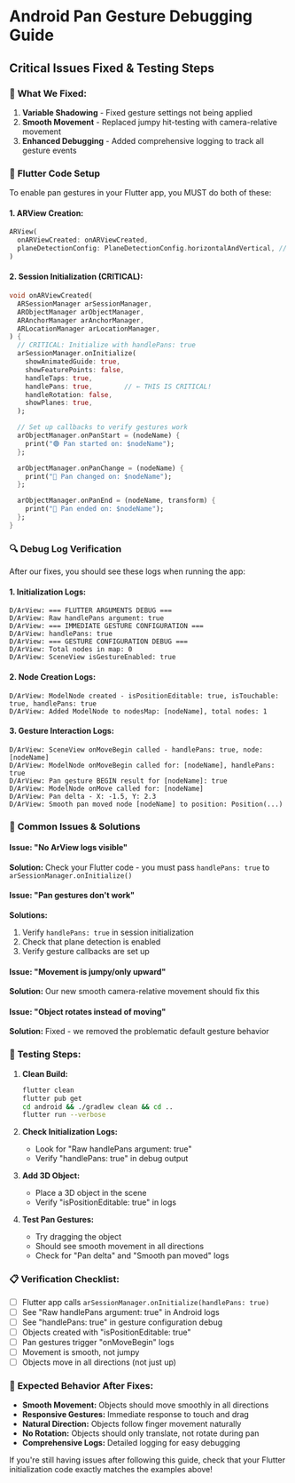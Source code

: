 # Android Pan Gesture Debugging Guide

## Critical Issues Fixed & Testing Steps

### 🔧 **What We Fixed:**

1. **Variable Shadowing** - Fixed gesture settings not being applied
2. **Smooth Movement** - Replaced jumpy hit-testing with camera-relative movement  
3. **Enhanced Debugging** - Added comprehensive logging to track all gesture events

### 📱 **Flutter Code Setup** 

To enable pan gestures in your Flutter app, you MUST do both of these:

#### 1. ARView Creation:
```dart
ARView(
  onARViewCreated: onARViewCreated,
  planeDetectionConfig: PlaneDetectionConfig.horizontalAndVertical, // Enable plane detection
)
```

#### 2. Session Initialization (CRITICAL):
```dart
void onARViewCreated(
  ARSessionManager arSessionManager,
  ARObjectManager arObjectManager,
  ARAnchorManager arAnchorManager,
  ARLocationManager arLocationManager,
) {
  // CRITICAL: Initialize with handlePans: true
  arSessionManager.onInitialize(
    showAnimatedGuide: true,
    showFeaturePoints: false,
    handleTaps: true,
    handlePans: true,        // ← THIS IS CRITICAL!
    handleRotation: false,
    showPlanes: true,
  );

  // Set up callbacks to verify gestures work
  arObjectManager.onPanStart = (nodeName) {
    print("🟢 Pan started on: $nodeName");
  };

  arObjectManager.onPanChange = (nodeName) {
    print("🔄 Pan changed on: $nodeName");
  };

  arObjectManager.onPanEnd = (nodeName, transform) {
    print("🔴 Pan ended on: $nodeName");
  };
}
```

### 🔍 **Debug Log Verification**

After our fixes, you should see these logs when running the app:

#### 1. **Initialization Logs:**
```
D/ArView: === FLUTTER ARGUMENTS DEBUG ===
D/ArView: Raw handlePans argument: true
D/ArView: === IMMEDIATE GESTURE CONFIGURATION ===
D/ArView: handlePans: true
D/ArView: === GESTURE CONFIGURATION DEBUG ===
D/ArView: Total nodes in map: 0
D/ArView: SceneView isGestureEnabled: true
```

#### 2. **Node Creation Logs:**
```
D/ArView: ModelNode created - isPositionEditable: true, isTouchable: true, handlePans: true
D/ArView: Added ModelNode to nodesMap: [nodeName], total nodes: 1
```

#### 3. **Gesture Interaction Logs:**
```
D/ArView: SceneView onMoveBegin called - handlePans: true, node: [nodeName]
D/ArView: ModelNode onMoveBegin called for: [nodeName], handlePans: true
D/ArView: Pan gesture BEGIN result for [nodeName]: true
D/ArView: ModelNode onMove called for: [nodeName]
D/ArView: Pan delta - X: -1.5, Y: 2.3
D/ArView: Smooth pan moved node [nodeName] to position: Position(...)
```

### 🚨 **Common Issues & Solutions**

#### Issue: "No ArView logs visible"
**Solution:** Check your Flutter code - you must pass `handlePans: true` to `arSessionManager.onInitialize()`

#### Issue: "Pan gestures don't work"
**Solutions:**
1. Verify `handlePans: true` in session initialization
2. Check that plane detection is enabled
3. Verify gesture callbacks are set up

#### Issue: "Movement is jumpy/only upward"
**Solution:** Our new smooth camera-relative movement should fix this

#### Issue: "Object rotates instead of moving"
**Solution:** Fixed - we removed the problematic default gesture behavior

### 🧪 **Testing Steps:**

1. **Clean Build:**
   ```bash
   flutter clean
   flutter pub get
   cd android && ./gradlew clean && cd ..
   flutter run --verbose
   ```

2. **Check Initialization Logs:**
   - Look for "Raw handlePans argument: true" 
   - Verify "handlePans: true" in debug output

3. **Add 3D Object:**
   - Place a 3D object in the scene
   - Verify "isPositionEditable: true" in logs

4. **Test Pan Gestures:**
   - Try dragging the object
   - Should see smooth movement in all directions
   - Check for "Pan delta" and "Smooth pan moved" logs

### 📋 **Verification Checklist:**

- [ ] Flutter app calls `arSessionManager.onInitialize(handlePans: true)`
- [ ] See "Raw handlePans argument: true" in Android logs
- [ ] See "handlePans: true" in gesture configuration debug
- [ ] Objects created with "isPositionEditable: true"
- [ ] Pan gestures trigger "onMoveBegin" logs
- [ ] Movement is smooth, not jumpy
- [ ] Objects move in all directions (not just up)

### 🎯 **Expected Behavior After Fixes:**

- **Smooth Movement:** Objects should move smoothly in all directions
- **Responsive Gestures:** Immediate response to touch and drag
- **Natural Direction:** Objects follow finger movement naturally
- **No Rotation:** Objects should only translate, not rotate during pan
- **Comprehensive Logs:** Detailed logging for easy debugging

If you're still having issues after following this guide, check that your Flutter initialization code exactly matches the examples above!
